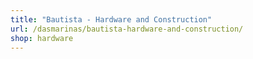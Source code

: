 ```yaml
---
title: "Bautista - Hardware and Construction"
url: /dasmarinas/bautista-hardware-and-construction/
shop: hardware
---
```

